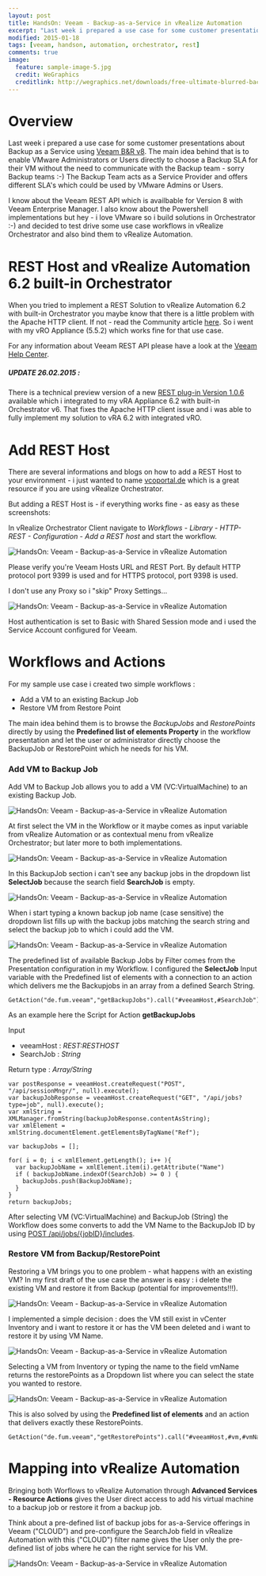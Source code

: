 ```yaml
---
layout: post
title: HandsOn: Veeam - Backup-as-a-Service in vRealize Automation
excerpt: "Last week i prepared a use case for some customer presentations about Backup as a Service using Veeam B&R v8. I know about the Veeam REST API which is available for Version 8 with Veeam Enterprise Manager. I also know about the Powershell implementations but hey - i love VMware so i build solutions in Orchestrator :-) and decided to test drive some use case workflows in vRealize Orchestrator and also bind them to vRealize Automation."
modified: 2015-01-18
tags: [veeam, handson, automation, orchestrator, rest]
comments: true
image:
  feature: sample-image-5.jpg
  credit: WeGraphics
  creditlink: http://wegraphics.net/downloads/free-ultimate-blurred-background-pack/
---
```


# Overview

Last week i prepared a use case for some customer presentations about Backup as a Service using [Veeam B&R v8](http://www.veeam.com/de/vm-backup-recovery-replication-software.html).
The main idea behind that is to enable VMware Administrators or Users directly to choose a Backup SLA for their VM without the need to communicate with the Backup team - sorry Backup teams :-) The Backup Team acts as a Service Provider and offers different SLA's which could be used by VMware Admins or Users.

I know about the Veeam REST API which is availbable for Version 8 with Veeam Enterprise Manager. I also know about the Powershell implementations but hey - i love VMware so i build solutions in Orchestrator :-) and decided to test drive some use case workflows in vRealize Orchestrator and also bind them to vRealize Automation.

# REST Host and vRealize Automation 6.2 built-in Orchestrator

When you tried to implement a REST Solution to vRealize Automation 6.2 with built-in Orchestrator you maybe know that there is a little problem with the Apache HTTP client. If not - read the Community article [here](https://communities.vmware.com/message/2463764#2463764). So i went with my vRO Appliance (5.5.2) which works fine for that use case.

For any information about Veeam REST API please have a look at the [Veeam Help Center](http://helpcenter.veeam.com/backup/80/rest/).


##### UPDATE 26.02.2015 :
There is a technical preview version of a new [REST plug-in Version 1.0.6](https://communities.vmware.com/docs/DOC-28670) available which i integrated to my vRA Appliance 6.2 with built-in Orchestrator v6. That fixes the Apache HTTP client issue and i was able to fully implement my solution to vRA 6.2 with integrated vRO.



# Add REST Host

There are several informations and blogs on how to add a REST Host to your environment - i just wanted to name [vcoportal.de](http://www.vcoportal.de) which is a great resource if you are using vRealize Orchestrator.

But adding a REST Host is - if everything works fine - as easy as these screenshots:

In vRealize Orchestrator Client navigate to *Workflows - Library - HTTP-REST - Configuration - Add a REST host* and start the workflow.

![HandsOn: Veeam - Backup-as-a-Service in vRealize Automation](http://my311.de/images/2015-01-18-veeam-backup-as-a-service/my311de-15.01.2015-13.52.10.png)

Please verify you're Veeam Hosts URL and REST Port. By default HTTP protocol port 9399 is used and for HTTPS protocol, port 9398 is used.

I don't use any Proxy so i "skip" Proxy Settings...


![HandsOn: Veeam - Backup-as-a-Service in vRealize Automation](http://my311.de/images/2015-01-18-veeam-backup-as-a-service/my311de-15.01.2015-13.51.33.png)

Host authentication is set to Basic with Shared Session mode and i used the Service Account configured for Veeam.



# Workflows and Actions

For my sample use case i created two simple workflows :

- Add a VM to an existing Backup Job
- Restore VM from Restore Point

The main idea behind them is to browse the *BackupJobs* and *RestorePoints* directly by using the **Predefined list of elements Property** in the workflow presentation and let the user or administrator directly choose the BackupJob or RestorePoint which he needs for his VM.


### Add VM to Backup Job

Add VM to Backup Job allows you to add a VM (VC:VirtualMachine) to an existing Backup Job.

![HandsOn: Veeam - Backup-as-a-Service in vRealize Automation](http://my311.de/images/2015-01-18-veeam-backup-as-a-service/my311de-19.01.2015-17.27.16.png)

At first select the VM in the Workflow or it maybe comes as input variable from vRealize Automation or as contextual menu from vRealize Orchestrator; but later more to both implementations.

![HandsOn: Veeam - Backup-as-a-Service in vRealize Automation](http://my311.de/images/2015-01-18-veeam-backup-as-a-service/my311de-19.01.2015-17.27.23.png)

In this BackupJob section i can't see any backup jobs in the dropdown list **SelectJob** because the search field **SearchJob** is empty.

![HandsOn: Veeam - Backup-as-a-Service in vRealize Automation](http://my311.de/images/2015-01-18-veeam-backup-as-a-service/my311de-19.01.2015-17.27.40.png)

When i start typing a known backup job name (case sensitive) the dropdown list fills up with the backup jobs matching the search string and select the backup job to which i could add the VM.

![HandsOn: Veeam - Backup-as-a-Service in vRealize Automation](http://my311.de/images/2015-01-18-veeam-backup-as-a-service/my311de-15.01.2015-14.43.29.png)

The predefined list of available Backup Jobs by Filter comes from the Presentation configuration in my Workflow. I configured the **SelectJob** Input variable with the Predefined list of elements with a connection to an action which delivers me the Backupjobs in an array from a defined Search String.

```
GetAction("de.fum.veeam","getBackupJobs").call("#veeamHost,#SearchJob")
```

As an example here the Script for Action **getBackupJobs**

Input
 - veeamHost : *REST:RESTHOST*
 - SearchJob : *String*

Return type : *Array/String*

```
var postResponse = veeamHost.createRequest("POST", "/api/sessionMngr/", null).execute();
var backupJobResponse = veeamHost.createRequest("GET", "/api/jobs?type=job", null).execute();
var xmlString = XMLManager.fromString(backupJobResponse.contentAsString);
var xmlElement = xmlString.documentElement.getElementsByTagName("Ref");

var backupJobs = [];

for( i = 0; i < xmlElement.getLength(); i++ ){
  var backupJobName = xmlElement.item(i).getAttribute("Name")
  if ( backupJobName.indexOf(SearchJob) >= 0 ) {
    backupJobs.push(BackupJobName);
  }
}
return backupJobs;
```

After selecting VM (VC:VirtualMachine) and BackupJob (String) the Workflow does some converts to add the VM Name to the BackupJob ID by using [POST /api/jobs/{jobID}/includes](http://helpcenter.veeam.com/backup/80/rest/post_jobs_id_includes.html).

### Restore VM from Backup/RestorePoint

Restoring a VM brings you to one problem - what happens with an existing VM? In my first draft of the use case the answer is easy : i delete the existing VM and restore it from Backup (potential for improvements!!!).

![HandsOn: Veeam - Backup-as-a-Service in vRealize Automation](http://my311.de/images/2015-01-18-veeam-backup-as-a-service/my311de-19.01.2015-17.53.34.png)

I implemented a simple decision : does the VM still exist in vCenter Inventory and i want to restore it or has the VM been deleted and i want to restore it by using VM Name.

![HandsOn: Veeam - Backup-as-a-Service in vRealize Automation](http://my311.de/images/2015-01-18-veeam-backup-as-a-service/my311de-19.01.2015-17.53.47.png)

Selecting a VM from Inventory or typing the name to the field vmName returns the restorePoints as a Dropdown list where you can select the state you wanted to restore.


![HandsOn: Veeam - Backup-as-a-Service in vRealize Automation](http://my311.de/images/2015-01-18-veeam-backup-as-a-service/my311de-15.01.2015-14.44.23.png)

This is also solved by using the **Predefined list of elements** and an action that delivers exactly these RestorePoints.

```
GetAction("de.fum.veeam","getRestorePoints").call("#veeamHost,#vm,#vmName")
```

# Mapping into vRealize Automation

Bringing both Worflows to vRealize Automation through **Advanced Services - Resource Actions** gives the User direct access to add his virtual machine to a backup job or restore it from a backup job.

Think about a pre-defined list of backup jobs for as-a-Service offerings in Veeam ("CLOUD") and pre-configure the SearchJob field in vRealize Automation with this ("CLOUD") filter name gives the User only the pre-defined list of jobs where he can the right service for his VM.

![HandsOn: Veeam - Backup-as-a-Service in vRealize Automation](http://my311.de/images/2015-01-18-veeam-backup-as-a-service/my311de-19.01.2015-17.51.52.png)
